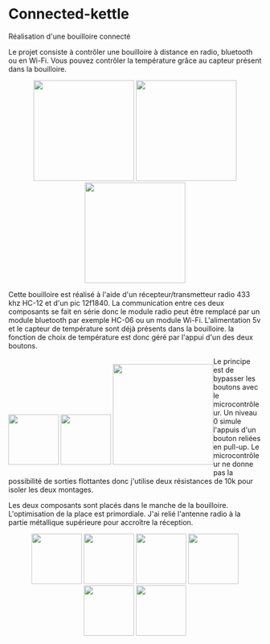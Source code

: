 # Connected-kettle
Réalisation d'une bouilloire connecté

Le projet consiste à contrôler une bouilloire à distance en radio, bluetooth ou en Wi-Fi. Vous pouvez contrôler la température grâce au capteur présent dans la bouilloire.


<p align="center">
  <img src="https://github.com/fred-sjtm/connected-kettle/blob/master/kettle-img/71D21OsbV0L._SL1000_.jpg?raw=true" height="200">
  <img src="https://github.com/fred-sjtm/connected-kettle/blob/master/kettle-img/71GsK68r6uL._SL1000_.jpg?raw=true" height="200">
  <img src="https://github.com/fred-sjtm/connected-kettle/blob/master/kettle-img/71GyfNfFtbL._SL1000_.jpg?raw=true" height="200">
</p>


Cette bouilloire est réalisé à l'aide d'un récepteur/transmetteur radio 433 khz HC-12 et d'un pic 12f1840. La communication entre ces deux composants se fait en série donc le module radio peut être remplacé par un module bluetooth par exemple HC-06 ou un module Wi-Fi. L'alimentation 5v et le capteur de température sont déjà présents dans la bouilloire. la fonction de choix de température est donc géré par l'appui d'un des deux boutons.

<p align="center" style="float:left;">
  <img src="https://github.com/fred-sjtm/connected-kettle/blob/master/kettle-img/HTB1SPBIKFXXXXaEXFXXq6xXFXXXr.jpg?raw=true" height="100">
  <img src="https://github.com/fred-sjtm/connected-kettle/blob/master/kettle-img/images.jpg?raw=true" height="100">
  <img src="https://github.com/fred-sjtm/connected-kettle/blob/master/kettle-img/schema.jpg?raw=true" height="200">
</p>

Le principe est de bypasser les boutons avec le microcontrôleur. Un niveau 0 simule l'appuis d'un bouton reliées en pull-up. Le microcontrôleur ne donne pas la possibilité de sorties flottantes donc j'utilise deux résistances de 10k pour isoler les deux montages.

Les deux composants sont placés dans le manche de la bouilloire. L'optimisation de la place est primordiale. J'ai relié l'antenne radio à la partie métallique supérieure pour accroître la réception.

<p align="center">
  <img src="https://github.com/fred-sjtm/connected-kettle/blob/master/kettle-img/20180514_232752.jpg?raw=true" height="100">
  <img src="https://github.com/fred-sjtm/connected-kettle/blob/master/kettle-img/20180514_232808.jpg?raw=true" height="100">
  
  <img src="https://github.com/fred-sjtm/connected-kettle/blob/master/kettle-img/20180514_232903.jpg?raw=true" height="100">
  <img src="https://github.com/fred-sjtm/connected-kettle/blob/master/kettle-img/20180514_233135.jpg?raw=true" height="100">
  <img src="https://github.com/fred-sjtm/connected-kettle/blob/master/kettle-img/20180514_234006.jpg?raw=true" height="100">
  <img src="https://github.com/fred-sjtm/connected-kettle/blob/master/kettle-img/20180514_234149.jpg?raw=true" height="100">
</p>

